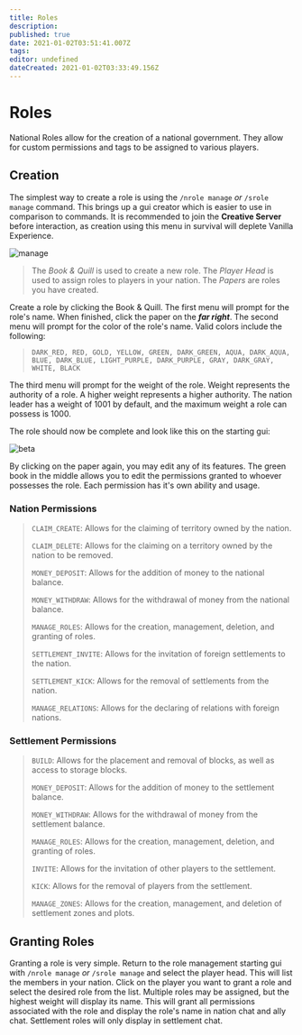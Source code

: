 ```yaml
---
title: Roles
description: 
published: true
date: 2021-01-02T03:51:41.007Z
tags: 
editor: undefined
dateCreated: 2021-01-02T03:33:49.156Z
---
```


# Roles
National Roles allow for the creation of a national government. They allow for custom permissions and tags to be assigned to various players.

## Creation
The simplest way to create a role is using the `/nrole manage` *or* `/srole manage` command. This brings up a gui creator which is easier to use in comparison to commands. It is recommended to join the **Creative Server** before interaction, as creation using this menu in survival will deplete Vanilla Experience.

![manage](https://i.imgur.com/H4RftY2.png)

> The *Book & Quill* is used to create a new role. The *Player Head* is used to assign roles to players in your nation. The *Papers* are roles you have created.

Create a role by clicking the Book & Quill. The first menu will prompt for the role's name. When finished, click the paper on the ***far right***. The second menu will prompt for the color of the role's name. Valid colors include the following:

> `DARK_RED, RED, GOLD, YELLOW, GREEN, DARK_GREEN, AQUA, DARK_AQUA, BLUE, DARK_BLUE, LIGHT_PURPLE, DARK_PURPLE, GRAY, DARK_GRAY, WHITE, BLACK`

The third menu will prompt for the weight of the role. Weight represents the authority of a role. A higher weight represents a higher authority. The nation leader has a weight of 1001 by default, and the maximum weight a role can possess is 1000.

The role should now be complete and look like this on the starting gui:

![beta](https://i.imgur.com/Zk4bwOs.png)

By clicking on the paper again, you may edit any of its features. The green book in the middle allows you to edit the permissions granted to whoever possesses the role. Each permission has it's own ability and usage.

### Nation Permissions
> `CLAIM_CREATE`: Allows for the claiming of territory owned by the nation.
>
> `CLAIM_DELETE`: Allows for the claiming on a territory owned by the nation to be removed.
>
> `MONEY_DEPOSIT`: Allows for the addition of money to the national balance.
>
> `MONEY_WITHDRAW`: Allows for the withdrawal of money from the national balance.
>
> `MANAGE_ROLES`: Allows for the creation, management, deletion, and granting of roles.
>
> `SETTLEMENT_INVITE`: Allows for the invitation of foreign settlements to the nation.
>
> `SETTLEMENT_KICK`: Allows for the removal of settlements from the nation.
>
> `MANAGE_RELATIONS`: Allows for the declaring of relations with foreign nations.

### Settlement Permissions
> `BUILD`: Allows for the placement and removal of blocks, as well as access to storage blocks.
>
> `MONEY_DEPOSIT`: Allows for the addition of money to the settlement balance.
>
> `MONEY_WITHDRAW`: Allows for the withdrawal of money from the settlement balance.
>
> `MANAGE_ROLES`: Allows for the creation, management, deletion, and granting of roles.
>
> `INVITE`: Allows for the invitation of other players to the settlement.
>
> `KICK`: Allows for the removal of players from the settlement.
>
> `MANAGE_ZONES`: Allows for the creation, management, and deletion of settlement zones and plots.

## Granting Roles
Granting a role is very simple. Return to the role management starting gui with `/nrole manage` *or* `/srole manage` and select the player head. This will list the members in your nation. Click on the player you want to grant a role and select the desired role from the list. Multiple roles may be assigned, but the highest weight will display its name. This will grant all permissions associated with the role and display the role's name in nation chat and ally chat. Settlement roles will only display in settlement chat.